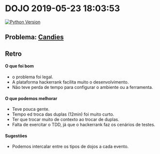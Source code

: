 # DOJO 2019-05-23 18:03:53

[![Python Version](https://img.shields.io/badge/ruby-3.7.2-green.svg)](https://img.shields.io/badge/python-3.7.2-green.svg)

## Problema: [Candies](https://www.hackerrank.com/contests/dojo-poa/challenges/candies)

## Retro

#### O que foi bom

  - o problema foi legal.
  - A plataforma hackerrank facilita muito o desenvolvimento.
  - Não teve perda de tempo para configurar o ambiente ou a ferramenta.

#### O que podemos melhorar

  - Teve pouca gente.
  - Tempo ed troca das duplas (12min) foi muito curto.
  - Ter que trocar muito de contexto ao trocar de duplas.
  - Falta de exercitar o TDD, já que o hackerrank faz os cenários de testes.

#### Sugestões

  - Podemos intercalar entre os tipos de dojos a cada evento.
